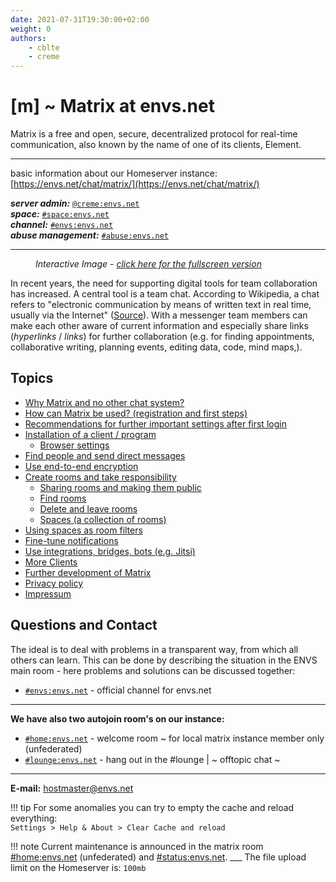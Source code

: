 ```yaml
---
date: 2021-07-31T19:30:00+02:00
weight: 0
authors:
    - cblte
    - creme
---
```


# [m] ~ Matrix at envs.net
Matrix is a free and open, secure, decentralized protocol for real-time communication, also known by the name of one of its clients, Element.

***

basic information about our Homeserver instance:   
[https://envs.net/chat/matrix/](https://envs.net/chat/matrix/)

***server admin:*** [`@creme:envs.net`](https://matrix.to/#/@creme:envs.net)  
***space:*** [`#space:envs.net`](https://matrix.to/#/#space:envs.net)  
***channel:*** [`#envs:envs.net`](https://matrix.to/#/#envs:envs.net)  
***abuse management:*** [`#abuse:envs.net`](https://matrix.to/#/#abuse:envs.net)

***

<figure>
<object data="images/matrix_interactive_en.svg" type="image/svg+xml" style="width: 1280px; max-width: 100%"></object>
<caption><i>Interactive Image - <a href="/images/matrix_interactive_en.svg" target="_blank">click here for the fullscreen version</a></i></caption>
</figure>

In recent years, the need for supporting digital tools for team collaboration has increased. A central tool is a team chat. According to Wikipedia, a chat refers to "electronic communication by means of written text in real time, usually via the Internet" ([Source](https://en.wikipedia.org/wiki/Chat)). With a messenger team members can make each other aware of current information and especially share links (*hyperlinks* / *links*) for further collaboration (e.g. for finding appointments, collaborative writing, planning events, editing data, code, mind maps,).

## Topics

* [Why Matrix and no other chat system?](why.md)
* [How can Matrix be used? (registration and first steps)](first-steps.md)
* [Recommendations for further important settings after first login](settings.md)
* [Installation of a client / program](clients.md)
    * [Browser settings](/clients/browser.md)
* [Find people and send direct messages](messaging.md)
* [Use end-to-end encryption](encryption.md)
* [Create rooms and take responsibility](rooms.md)
    * [Sharing rooms and making them public](/rooms/sharing/)
    * [Find rooms](/rooms/find/)
    * [Delete and leave rooms](/rooms/delete/)
    * [Spaces (a collection of rooms)](/rooms/spaces/)
* [Using spaces as room filters](rooms/spaces/)
* [Fine-tune notifications](notifications.md)
* [Use integrations, bridges, bots (e.g. Jitsi)](/advanced/integrations/)
* [More Clients](/clients/more_clients.md)
* [Further development of Matrix](development.md)
* [Privacy policy](https://envs.net/_matrix/consent)
* [Impressum](impressum.md)

## Questions and Contact

The ideal is to deal with problems in a transparent way, from which all others can learn. This can be done by describing the situation in the ENVS main room - here problems and solutions can be discussed together:

* [`#envs:envs.net`](https://matrix.to/#/#envs:envs.net) - official channel for envs.net

***

**We have also two autojoin room's on our instance:**

* [`#home:envs.net`](https://matrix.to/#/#home:envs.net) - welcome room ~ for local matrix instance member only (unfederated)
* [`#lounge:envs.net`](https://matrix.to/#/#lounge:envs.net) - hang out in the #lounge | ~ offtopic chat ~

***

**E-mail:** [hostmaster@envs.net](mailto:hostmaster@envs.net)

!!! tip
    For some anomalies you can try to empty the cache and reload everything:  
    `Settings > Help & About > Clear Cache and reload`

!!! note
    Current maintenance is announced in the matrix room [#home:envs.net](https://matrix.to/#/#home:envs.net) (unfederated) and [#status:envs.net](https://matrix.to/#/#status:envs.net).
    ___
    The file upload limit on the Homeserver is: `100mb`
